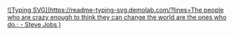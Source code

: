 



[![Typing SVG](https://readme-typing-svg.demolab.com/?lines=The people who are crazy enough to think they can change the world are the ones who do.; - Steve Jobs )](https://git.io/typing-svg)

